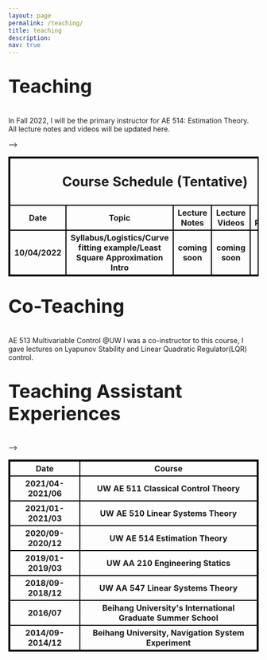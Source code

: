 ```yaml
---
layout: page
permalink: /teaching/
title: teaching
description: 
nav: true
---
```

<p style="font-size:28pt"><b>Teaching</b></p>

In Fall 2022, I will be the primary instructor for AE 514: Estimation Theory. All lecture notes and videos will be updated here.


<style>
table, th, td {
  border:2px solid black;
}
</style>


<table style="width:100%">
       <thead>
        <tr>
            <th colspan="5"> <p style="font-size:20pt"> Course Schedule (Tentative)</p></th>
        </tr>
    </thead>
    <tbody>
        <tr>
            <th>Date</th>
            <th>Topic</th>
            <th>Lecture Notes</th>
            <th>Lecture Videos</th>
            <th>Extra Resources</th>
        </tr>
        <tr>
            <th>10/04/2022</th>
            <th>Syllabus/Logistics/Curve fitting example/Least Square Approximation Intro </th>
            <th>coming soon</th>
            <th>coming soon</th>
            <th>coming soon</th>
        </tr>
        </tr>
        -->
    </tbody>
</table>

<p style="font-size:28pt"><b>Co-Teaching</b></p>
AE 513 Multivariable Control @UW 
I was a co-instructor to this course, I gave lectures on Lyapunov Stability and Linear Quadratic Regulator(LQR) control. 


<p style="font-size:28pt"><b>Teaching Assistant Experiences</b></p>

<style>
table, th, td {
  border:2px solid black;
}
</style>


<table style="width:100%">
    <tbody>
        <tr>
            <th>Date</th>
            <th>Course</th>
        </tr>
        <tr>
            <th>2021/04-2021/06</th>
            <th> UW AE 511 Classical Control Theory</th>
        </tr>
        <tr>
            <th>2021/01-2021/03</th>
            <th> UW AE 510 Linear Systems Theory</th>
        </tr>
        <tr>
            <th>2020/09-2020/12</th>
            <th> UW AE 514 Estimation Theory</th>
        </tr>
        <tr>
            <th>2019/01-2019/03</th>
            <th> UW AA 210 Engineering Statics</th>
        <tr>
            <th>2018/09-2018/12</th>
            <th> UW AA 547 Linear Systems Theory</th>
        </tr>
        <tr>
            <th>2016/07</th>
            <th> Beihang University's International Graduate Summer School</th>
        </tr>
        <tr>
            <th>2014/09-2014/12</th>
            <th> Beihang University, Navigation System Experiment</th>
        </tr>
        </tr>
        -->
    </tbody>
</table>